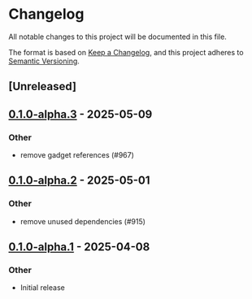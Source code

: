 # Changelog

All notable changes to this project will be documented in this file.

The format is based on [Keep a Changelog](https://keepachangelog.com/en/1.0.0/),
and this project adheres to [Semantic Versioning](https://semver.org/spec/v2.0.0.html).

## [Unreleased]

## [0.1.0-alpha.3](https://github.com/tangle-network/blueprint/compare/blueprint-std-v0.1.0-alpha.2...blueprint-std-v0.1.0-alpha.3) - 2025-05-09

### Other

- remove gadget references (#967)

## [0.1.0-alpha.2](https://github.com/tangle-network/blueprint/compare/blueprint-std-v0.1.0-alpha.1...blueprint-std-v0.1.0-alpha.2) - 2025-05-01

### Other

- remove unused dependencies (#915)

## [0.1.0-alpha.1](https://github.com/tangle-network/blueprint/releases/tag/blueprint-std-v0.1.0-alpha.1) - 2025-04-08

### Other

- Initial release
